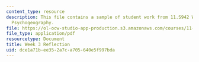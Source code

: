 ```yaml
---
content_type: resource
description: This file contains a sample of student work from 11.S942 Wanderings in
  Psychogeography.
file: https://ol-ocw-studio-app-production.s3.amazonaws.com/courses/11-s942-wanderings-in-psychogeography-exploring-landscapes-of-history-biography-memory-culture-nature-poetry-surreality-fantasy-and-madness-fall-2020/dce1a71bee352a7ca705640e5f997bda_MIT11_s942f20_shao3.pdf
file_type: application/pdf
resourcetype: Document
title: Week 3 Reflection
uid: dce1a71b-ee35-2a7c-a705-640e5f997bda
---
```

